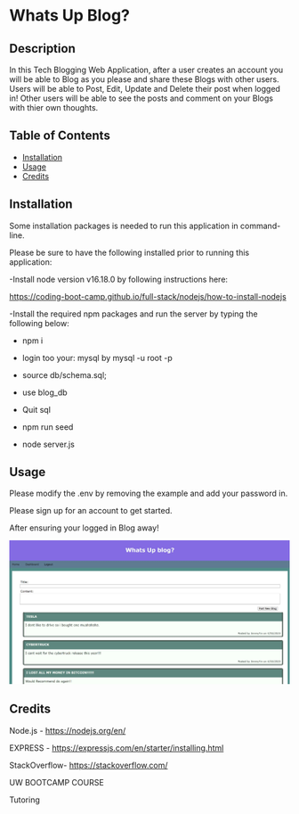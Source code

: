# Whats Up Blog?

## Description 
  
In this Tech Blogging Web Application, after a user creates an account you will be able to Blog as you please and share these Blogs with other users.  Users will be able to Post, Edit, Update and Delete their post when logged in! Other users will be able to see the posts and comment on your Blogs with thier own thoughts.

## Table of Contents 
  
- [Installation](#installation)
- [Usage](#usage)
- [Credits](#credits)
  
## Installation

Some installation packages is needed to run this application in command-line.

Please be sure to have the following installed prior to running this application:

-Install node version v16.18.0 by following instructions here:

https://coding-boot-camp.github.io/full-stack/nodejs/how-to-install-nodejs

-Install the required npm packages and run the server by typing the following below:

- npm i

- login too your:
mysql by mysql -u root -p

- source db/schema.sql;

- use blog_db

- Quit sql

- npm run seed

- node server.js


## Usage
Please modify the .env by removing the example and add your password in. 

Please sign up for an account to get started.

After ensuring your logged in Blog away!

    
![alt text](./public/MVC%20snippet.jpg)


## Credits
Node.js - https://nodejs.org/en/

EXPRESS - https://expressjs.com/en/starter/installing.html

StackOverflow- https://stackoverflow.com/

UW BOOTCAMP COURSE

Tutoring